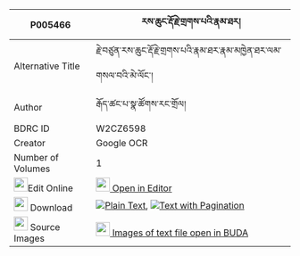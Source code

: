 |P005466|རས་ཆུང་རྡོ་རྗེ་གྲགས་པའི་རྣམ་ཐར། 
| --- | --- 
|Alternative Title |རྗེ་བཙུན་རས་ཆུང་རྡོ་རྗེ་གྲགས་པའི་རྣམ་ཐར་རྣམ་མཁྱེན་ཐར་ལམ་གསལ་བའི་མེ་ལོང་།
|Author| རྒོད་ཚང་པ་སྣ་ཚོགས་རང་གྲོལ།
|BDRC ID | W2CZ6598
|Creator | Google OCR
|Number of Volumes| 1
|<img width="25" src="https://img.icons8.com/color/25/000000/edit-property.png">Edit Online| [<img width="25" src="https://avatars.githubusercontent.com/u/45091458?s=200&v=4"> Open in Editor](http://editor.openpecha.org/P005466)
|<img width="25" src="https://img.icons8.com/fluent/48/000000/download-2.png"/>  Download | [![](https://img.icons8.com/color/20/000000/txt.png)Plain Text](https://github.com/Openpecha/P005466/releases/download/v2/re_chung_dorje_drakpa_i_namtar_plain_P005466.zip), [![](https://img.icons8.com/color/20/000000/txt.png)Text with Pagination](https://github.com/Openpecha/P005466/releases/download/v2/re_chung_dorje_drakpa_i_namtar_pages_P005466.zip)
|<img width="25" src="https://img.icons8.com/plasticine/100/000000/pictures-folder.png"/>  Source Images | [<img width="25" src="https://library.bdrc.io/icons/BUDA-small.svg"> Images of text file open in BUDA](https://library.bdrc.io/show/bdr:W2CZ6598)